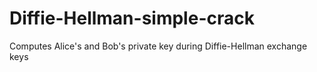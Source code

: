 # Diffie-Hellman-simple-crack

Computes Alice's and Bob's private key during Diffie-Hellman exchange keys
